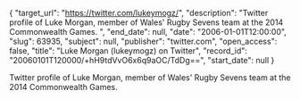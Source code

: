 {
  "target_url": "https://twitter.com/lukeymogz/", 
  "description": "Twitter profile of Luke Morgan, member of Wales' Rugby Sevens team at the 2014 Commonwealth Games. ", 
  "end_date": null, 
  "date": "2006-01-01T12:00:00", 
  "slug": 63935, 
  "subject": null, 
  "publisher": "twitter.com", 
  "open_access": false, 
  "title": "Luke Morgan (lukeymogz) on Twitter", 
  "record_id": "20060101T120000/+hH9tdVvO6x6q9aOC/TdDg==", 
  "start_date": null
}

Twitter profile of Luke Morgan, member of Wales' Rugby Sevens team at the 2014 Commonwealth Games. 